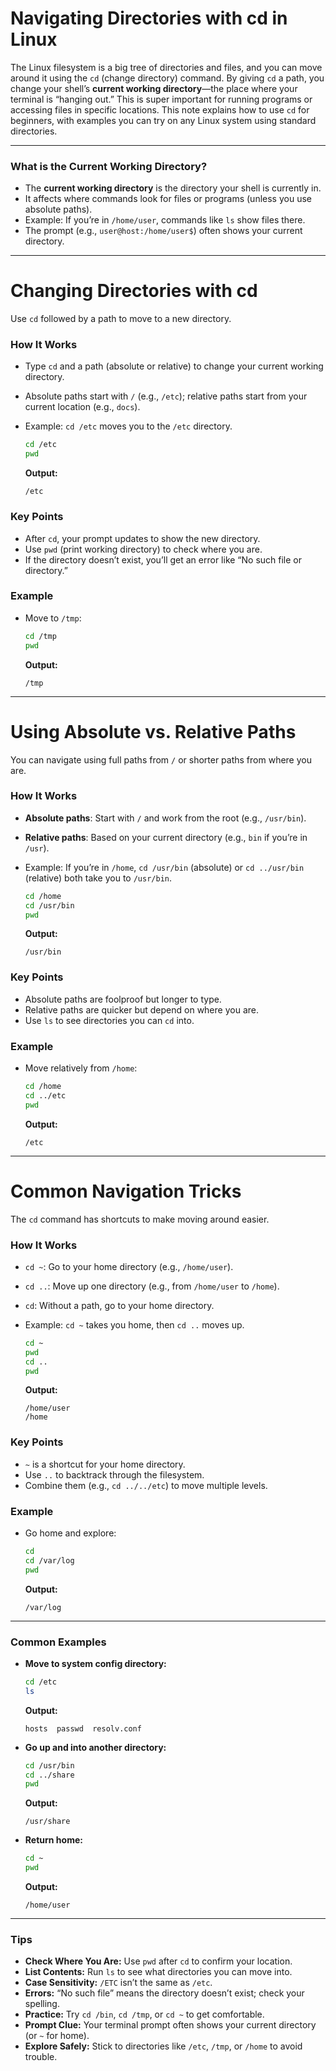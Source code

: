 # **Navigating Directories with cd in Linux**

The Linux filesystem is a big tree of directories and files, and you can move around it using the `cd` (change directory) command. By giving `cd` a path, you change your shell’s **current working directory**—the place where your terminal is “hanging out.” This is super important for running programs or accessing files in specific locations. This note explains how to use `cd` for beginners, with examples you can try on any Linux system using standard directories.

---

### **What is the Current Working Directory?**

- The **current working directory** is the directory your shell is currently in.
- It affects where commands look for files or programs (unless you use absolute paths).
- Example: If you’re in `/home/user`, commands like `ls` show files there.
- The prompt (e.g., `user@host:/home/user$`) often shows your current directory.

---

# **Changing Directories with cd**

Use `cd` followed by a path to move to a new directory.

### **How It Works**

- Type `cd` and a path (absolute or relative) to change your current working directory.
- Absolute paths start with `/` (e.g., `/etc`); relative paths start from your current location (e.g., `docs`).
- Example: `cd /etc` moves you to the `/etc` directory.
    
    ```bash
    cd /etc
    pwd
    ```
    
    **Output:**
    
    ```
    /etc
    ```
    

### **Key Points**

- After `cd`, your prompt updates to show the new directory.
- Use `pwd` (print working directory) to check where you are.
- If the directory doesn’t exist, you’ll get an error like “No such file or directory.”

### **Example**

- Move to `/tmp`:
    
    ```bash
    cd /tmp
    pwd
    ```
    
    **Output:**
    
    ```
    /tmp
    ```
    

---

# **Using Absolute vs. Relative Paths**

You can navigate using full paths from `/` or shorter paths from where you are.

### **How It Works**

- **Absolute paths**: Start with `/` and work from the root (e.g., `/usr/bin`).
- **Relative paths**: Based on your current directory (e.g., `bin` if you’re in `/usr`).
- Example: If you’re in `/home`, `cd /usr/bin` (absolute) or `cd ../usr/bin` (relative) both take you to `/usr/bin`.
    
    ```bash
    cd /home
    cd /usr/bin
    pwd
    ```
    
    **Output:**
    
    ```
    /usr/bin
    ```
    

### **Key Points**

- Absolute paths are foolproof but longer to type.
- Relative paths are quicker but depend on where you are.
- Use `ls` to see directories you can `cd` into.

### **Example**

- Move relatively from `/home`:
    
    ```bash
    cd /home
    cd ../etc
    pwd
    ```
    
    **Output:**
    
    ```
    /etc
    ```
    

---

# **Common Navigation Tricks**

The `cd` command has shortcuts to make moving around easier.

### **How It Works**

- `cd ~`: Go to your home directory (e.g., `/home/user`).
- `cd ..`: Move up one directory (e.g., from `/home/user` to `/home`).
- `cd`: Without a path, go to your home directory.
- Example: `cd ~` takes you home, then `cd ..` moves up.
    
    ```bash
    cd ~
    pwd
    cd ..
    pwd
    ```
    
    **Output:**
    
    ```
    /home/user
    /home
    ```
    

### **Key Points**

- `~` is a shortcut for your home directory.
- Use `..` to backtrack through the filesystem.
- Combine them (e.g., `cd ../../etc`) to move multiple levels.

### **Example**

- Go home and explore:
    
    ```bash
    cd
    cd /var/log
    pwd
    ```
    
    **Output:**
    
    ```
    /var/log
    ```
    

---

### **Common Examples**

- **Move to system config directory:**
    
    ```bash
    cd /etc
    ls
    ```
    
    **Output:**
    
    ```
    hosts  passwd  resolv.conf
    ```
    
- **Go up and into another directory:**
    
    ```bash
    cd /usr/bin
    cd ../share
    pwd
    ```
    
    **Output:**
    
    ```
    /usr/share
    ```
    
- **Return home:**
    
    ```bash
    cd ~
    pwd
    ```
    
    **Output:**
    
    ```
    /home/user
    ```
    

---

### **Tips**

- **Check Where You Are:** Use `pwd` after `cd` to confirm your location.
- **List Contents:** Run `ls` to see what directories you can move into.
- **Case Sensitivity:** `/ETC` isn’t the same as `/etc`.
- **Errors:** “No such file” means the directory doesn’t exist; check your spelling.
- **Practice:** Try `cd /bin`, `cd /tmp`, or `cd ~` to get comfortable.
- **Prompt Clue:** Your terminal prompt often shows your current directory (or `~` for home).
- **Explore Safely:** Stick to directories like `/etc`, `/tmp`, or `/home` to avoid trouble.